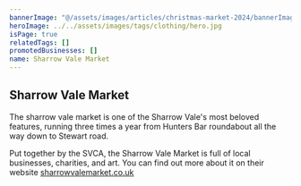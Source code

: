 ```yaml
---
bannerImage: "@/assets/images/articles/christmas-market-2024/bannerImage.jpeg"
heroImage: ../../assets/images/tags/clothing/hero.jpg
isPage: true
relatedTags: []
promotedBusinesses: []
name: Sharrow Vale Market
---
```


## Sharrow Vale Market

The sharrow vale market is one of the Sharrow Vale's most beloved features, running three times a year from Hunters Bar roundabout all the way down to Stewart road.

Put together by the SVCA, the Sharrow Vale Market is full of local businesses, charities, and art. You can find out more about it on their website [sharrowvalemarket.co.uk](http://www.sharrowvalemarket.co.uk/)
